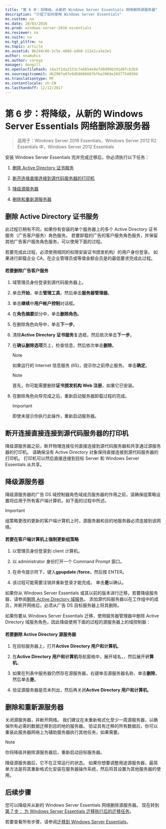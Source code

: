 ```yaml
---
title: "第 6 步：将降级，从新的 Windows Server Essentials 网络删除源服务器"
description: "介绍了如何使用 Windows Server Essentials"
ms.custom: na
ms.date: 10/03/2016
ms.prod: windows-server-2016-essentials
ms.reviewer: na
ms.suite: na
ms.tgt_pltfrm: na
ms.topic: article
ms.assetid: 86244c66-2c5e-488d-adb8-112e1ca3e2e1
author: nnamuhcs
ms.author: coreyp
manager: dongill
ms.openlocfilehash: 24a1f2da2333c7e6854e9efd9d996391d0fcb3b9
ms.sourcegitcommit: db290fa07e9d50686667bfba3969e20377548504
ms.translationtype: MT
ms.contentlocale: zh-CN
ms.lasthandoff: 12/12/2017
---
```

# <a name="step-6-demote-and-remove-the-source-server-from-the-new-windows-server-essentials-network"></a>第 6 步：将降级，从新的 Windows Server Essentials 网络删除源服务器

>适用于：Windows Server 2016 Essentials，Windows Server 2012 R2 Essentials 中，Windows Server 2012 Essentials

安装 Windows Server Essentials 完并完成迁移后，你必须执行以下任务：  
  
1.  [删除 Active Directory 证书服务](Step-6--Demote-and-remove-the-Source-Server-from-the-new-Windows-Server-Essentials-network.md#BKMK_ADCS)  
  
2.  [断开连接直接连接到源代码服务器的打印机](Step-6--Demote-and-remove-the-Source-Server-from-the-new-Windows-Server-Essentials-network.md#BKMK_PhysicallyDisconnect)  
  
3.  [降级源服务器](Step-6--Demote-and-remove-the-Source-Server-from-the-new-Windows-Server-Essentials-network.md#BKMK_DemoteTheSourceServer)  
  
4.  [删除和重新源服务器](Step-6--Demote-and-remove-the-Source-Server-from-the-new-Windows-Server-Essentials-network.md#BKMK_RemoveTheSourceServer)  
  
##  <a name="BKMK_ADCS"></a>删除 Active Directory 证书服务  
 此过程已稍有不同，如果你有安装的单个服务器上的多个 Active Directory 证书服务（广告客户服务）角色服务。 若要卸载的广告的客户服务角色服务，并保留其他广告客户服务角色服务，可以使用下面的过程。  
  
 若要完成此过程，必须使用相同的权限安装证书颁发机构）的用户身份登录。 如果进行卸载企业 CA，在企业管理员或等值金额会员是的最低要求完成此过程。  
  
#### <a name="to-remove-ad-cs"></a>若要删除广告客户服务  
  
1.  域管理员身份登录到源代码服务器上。  
  
2.  单击**开始**，单击**管理工具**，然后单击**服务器管理器**。  
  
3.  单击**继续**中**用户帐户控制**对话框。  
  
4.  在**角色摘要**部分中，单击**删除角色**。  
  
5.  在删除角色向导中，单击**下一步**。  
  
6.  清除**Active Directory 证书服务**复选框，然后依次单击**下一步**。  
  
7.  在**确认删除选项**页上，检查信息，然后依次单击**删除**。  
  
    > [!NOTE]
    >  如果运行的 Internet 信息服务 (IIS)，提示你之前停止服务。 单击**确定**。  
  
    > [!NOTE]
    >  首先，你可能需要删除**证书颁发机构 Web 注册**，如果它已安装。  
  
8.  在删除角色向导完成之后，重新启动服务器卸载过程的完成。  
  
    > [!IMPORTANT]
    >  即使未提示你执行此操作，重新启动服务器。  
  
##  <a name="BKMK_PhysicallyDisconnect"></a>断开连接直接连接到源代码服务器的打印机  
 降级源服务器之前，断开物理连接任何直接连接到源代码服务器和共享通过源服务器的打印机。 请确保没有 Active Directory 对象保持直接连接到源代码服务器的打印机。 打印机可以然后直接连接到目标 Server 和 Windows Server Essentials 从共享。  
  
##  <a name="BKMK_DemoteTheSourceServer"></a>降级源服务器  
 降级源服务器的广告 DS 域控制器角色域成员服务器的作用之前，请确保组策略设置将应用于所有客户端计算机，如下面的过程中所述。  
  
> [!IMPORTANT]
>  组策略更改的更新的客户端计算机上时，源服务器和目的地服务器必须连接到该网络。  
  
#### <a name="to-force-a-group-policy-update-on-a-client-computer"></a>若要在客户端计算机上强制更新组策略  
  
1.  以管理员身份登录到 client 计算机。  
  
2.  以 administrator 身份打开一个 Command Prompt 窗口。  
  
3.  在命令提示符下，键入**gpupdate /force**，然后按 ENTER。  
  
4.  该过程可能需要注销并重新登录才能完成。 单击**是**以确认。  
  
 如果你从 Windows Server Essentials 或其以前的版本进行迁移，若要降级服务器，请参阅[删除 Active Directory 域服务](https://technet.microsoft.com/library/hh472163.aspx)。 添加源代码服务器以在工作组中的成员，并断开网络后，必须从广告 DS 目标服务器上将其删除。  
  
 如果你要从 Windows Server Essentials 迁移，使用服务器管理器中删除 Active Directory 域服务角色，因此降级使用下面的过程的源服务器上的域控制器：  
  
#### <a name="to-remove-the-source-server-from-active-directory"></a>若要删除 Active Directory 源服务器  
  
1.  在目标服务器上，打开**Active Directory 用户和计算机**。  
  
2.  在**Active Directory 用户和计算机**导航窗格中，展开域名，，然后展开**计算机**。  
  
3.  如果在列表中服务器仍然存在源服务器，右键单击源服务器名称、单击**删除**，然后单击**是**。  
  
4.  验证源服务器是否未列出，然后再关闭**Active Directory 用户和计算机**。  
  
##  <a name="BKMK_RemoveTheSourceServer"></a>删除和重新源服务器  
 关闭源服务器，并断开网络。 我们建议在未重新格式化至少一周源服务器，以确保所有必需的数据迁移到目的地的服务器。 验证具有迁移的所有数据后，你可以重装此服务器网络上为辅助服务器执行其他任务，如果需要。  
  
> [!NOTE]
>  你将降级并删除源服务器后，重新启动目标服务器。  
  
 降级源服务器后，它不在正常运行的状态。 如果你想要调整用途源服务器，最简单方法是将其重新格式化安装在服务器操作系统，然后将其设置为其他服务器的使用。  
  
## <a name="next-steps"></a>后续步骤  
 您可以降级并从新的 Windows Server Essentials 网络删除源服务器。 现在转到[第 7 步： 为 Windows Server Essentials 迁移执行后的迁移任务](Step-7--Perform-post-migration-tasks-for-the-Windows-Server-Essentials-migration.md)。  
  

若要查看所有步骤，请参阅[迁移到 Windows Server Essentials](Migrate-from-Previous-Versions-to-Windows-Server-Essentials-or-Windows-Server-Essentials-Experience.md)。


